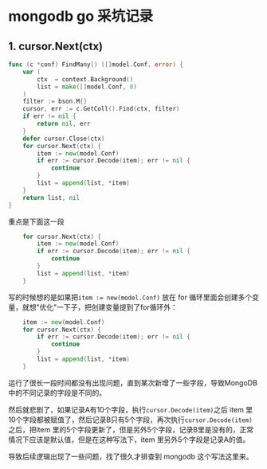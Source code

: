 # mongodb go 采坑记录

## 1. cursor.Next(ctx)

```go
func (c *conf) FindMany() ([]model.Conf, error) {
	var (
		ctx  = context.Background()
		list = make([]model.Conf, 0)
	)
	filter := bson.M{}
	cursor, err := c.GetColl().Find(ctx, filter)
	if err != nil {
		return nil, err
	}
	defer cursor.Close(ctx)
	for cursor.Next(ctx) {
		item := new(model.Conf)
		if err := cursor.Decode(item); err != nil {
			continue
		}
		list = append(list, *item)
	}
	return list, nil
}
```

重点是下面这一段

```go
	for cursor.Next(ctx) {
		item := new(model.Conf)
		if err := cursor.Decode(item); err != nil {
			continue
		}
		list = append(list, *item)
	}
```

写的时候想的是如果把`item := new(model.Conf)` 放在 for 循环里面会创建多个变量，就想"优化"一下子，把创建变量提到了for循环外：

```go
	item := new(model.Conf)
	for cursor.Next(ctx) {
		if err := cursor.Decode(item); err != nil {
			continue
		}
		list = append(list, *item)
	}
```

运行了很长一段时间都没有出现问题，直到某次新增了一些字段，导致MongoDB中的不同记录的字段是不同的。

然后就悲剧了，如果记录A有10个字段，执行`cursor.Decode(item)`之后 item 里10个字段都被赋值了，然后记录B只有5个字段，再次执行`cursor.Decode(item)`之后，把item 里的5个字段更新了，但是另外5个字段，记录B里是没有的，正常情况下应该是默认值，但是在这种写法下，item 里另外5个字段是记录A的值。

导致后续逻辑出现了一些问题，找了很久才排查到 mongodb 这个写法这里来。